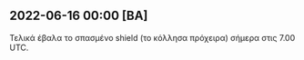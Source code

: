 
## 2022-06-16 00:00 [BA]

Τελικά έβαλα το σπασμένο shield (το κόλλησα πρόχειρα) σήμερα στις 7.00 UTC.

